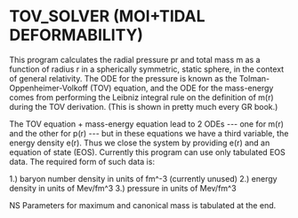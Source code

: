 # TOV_SOLVER (MOI+TIDAL DEFORMABILITY)
 
 This program calculates the radial pressure pr and total mass m as a function
of radius r in a spherically symmetric, static sphere, in the context of
general relativity. The ODE for the pressure is known as the
Tolman-Oppenheimer-Volkoff (TOV) equation, and the ODE for the
mass-energy comes from performing the Leibniz integral rule on the
definition of m(r) during the TOV derivation. (This is shown in pretty
much every GR book.)

The TOV equation + mass-energy equation lead to 2 ODEs --- one for
m(r) and the other for p(r) --- but in these equations we have a third
variable, the energy density e(r). Thus we close the system by
providing e(r) and an equation of state (EOS). Currently this program
can use only tabulated EOS data. The required form of
such data is:

1.) baryon number density in units of fm^-3 (currently unused)
2.) energy density in units of Mev/fm^3
3.) pressure in units of Mev/fm^3

NS Parameters for maximum and canonical mass is tabulated at the end.
